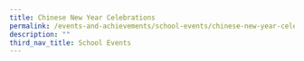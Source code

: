 ```yaml
---
title: Chinese New Year Celebrations
permalink: /events-and-achievements/school-events/chinese-new-year-celebrations/
description: ""
third_nav_title: School Events
---
```

